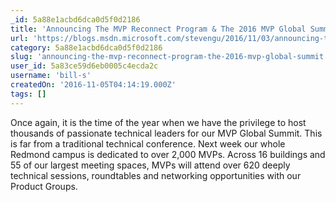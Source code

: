 ```yaml
---
_id: 5a88e1acbd6dca0d5f0d2186
title: 'Announcing The MVP Reconnect Program & The 2016 MVP Global Summit'
url: 'https://blogs.msdn.microsoft.com/stevengu/2016/11/03/announcing-the-mvp-reconnect-program-the-2016-mvp-global-summit/'
category: 5a88e1acbd6dca0d5f0d2186
slug: 'announcing-the-mvp-reconnect-program-the-2016-mvp-global-summit'
user_id: 5a83ce59d6eb0005c4ecda2c
username: 'bill-s'
createdOn: '2016-11-05T04:14:19.000Z'
tags: []
---
```


Once again, it is the time of the year when we have the privilege to host thousands of passionate technical leaders for our MVP Global Summit. This is far from a traditional technical conference. Next week our whole Redmond campus is dedicated to over 2,000 MVPs. Across 16 buildings and 55 of our largest meeting spaces, MVPs will attend over 620 deeply technical sessions, roundtables and networking opportunities with our Product Groups.
